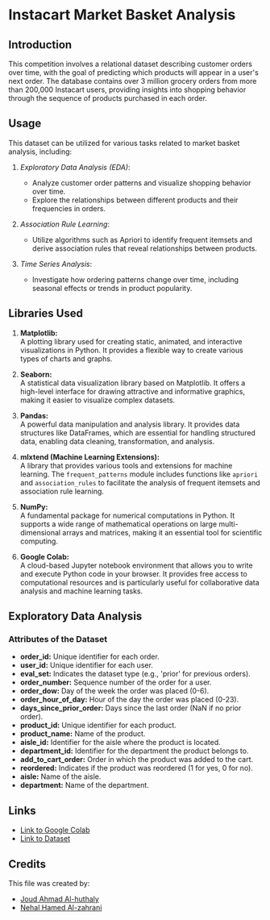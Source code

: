 # Instacart Market Basket Analysis

## Introduction
This competition involves a relational dataset describing customer orders over time, with the goal of predicting which products will appear in a user's next order. The database contains over 3 million grocery orders from more than 200,000 Instacart users, providing insights into shopping behavior through the sequence of products purchased in each order. 

## Usage

This dataset can be utilized for various tasks related to market basket analysis, including:

1. *Exploratory Data Analysis (EDA)*:
   - Analyze customer order patterns and visualize shopping behavior over time.
   - Explore the relationships between different products and their frequencies in orders.

2. *Association Rule Learning*:
   - Utilize algorithms such as Apriori to identify frequent itemsets and derive association rules that reveal relationships between products.

3. *Time Series Analysis*:
   - Investigate how ordering patterns change over time, including seasonal effects or trends in product popularity.
  
## Libraries Used

1. **Matplotlib:**  
   A plotting library used for creating static, animated, and interactive visualizations in Python. It provides a flexible way to create various types of charts and graphs.

2. **Seaborn:**  
   A statistical data visualization library based on Matplotlib. It offers a high-level interface for drawing attractive and informative graphics, making it easier to visualize complex datasets.

3. **Pandas:**  
   A powerful data manipulation and analysis library. It provides data structures like DataFrames, which are essential for handling structured data, enabling data cleaning, transformation, and analysis.

4. **mlxtend (Machine Learning Extensions):**  
   A library that provides various tools and extensions for machine learning. The `frequent_patterns` module includes functions like `apriori` and `association_rules` to facilitate the analysis of frequent itemsets and association rule learning.

5. **NumPy:**  
   A fundamental package for numerical computations in Python. It supports a wide range of mathematical operations on large multi-dimensional arrays and matrices, making it an essential tool for scientific computing.

6. **Google Colab:**  
   A cloud-based Jupyter notebook environment that allows you to write and execute Python code in your browser. It provides free access to computational resources and is particularly useful for collaborative data analysis and machine learning tasks.

## Exploratory Data Analysis

### Attributes of the Dataset

- **order_id:** Unique identifier for each order.
- **user_id:** Unique identifier for each user.
- **eval_set:** Indicates the dataset type (e.g., 'prior' for previous orders).
- **order_number:** Sequence number of the order for a user.
- **order_dow:** Day of the week the order was placed (0-6).
- **order_hour_of_day:** Hour of the day the order was placed (0-23).
- **days_since_prior_order:** Days since the last order (NaN if no prior order).
- **product_id:** Unique identifier for each product.
- **product_name:** Name of the product.
- **aisle_id:** Identifier for the aisle where the product is located.
- **department_id:** Identifier for the department the product belongs to.
- **add_to_cart_order:** Order in which the product was added to the cart.
- **reordered:** Indicates if the product was reordered (1 for yes, 0 for no).
- **aisle:** Name of the aisle.
- **department:** Name of the department.

## Links

- [Link to Google Colab](https://colab.research.google.com/drive/1YQgGgKckprF4LIsrvpanpRYJ-4NdjHtn?usp=sharing)
- [Link to Dataset](https://www.kaggle.com/crowdflower/twitter-airline-sentiment)

## Credits

This file was created by:
- [Joud Ahmad Al-huthaly](https://github.com/BYXDATA)
- [Nehal Hamed Al-zahrani](https://github.com/nehal3589)

